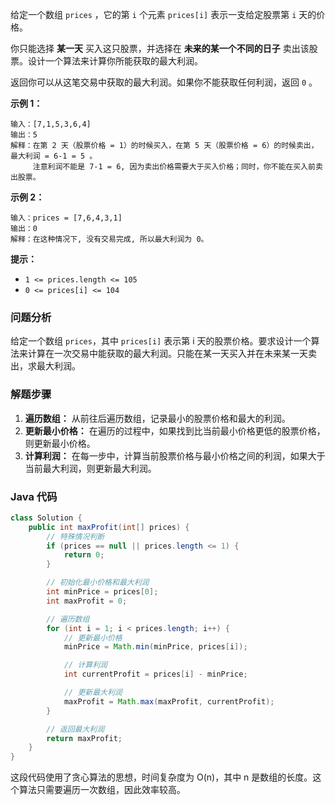 给定一个数组 `prices` ，它的第 `i` 个元素 `prices[i]` 表示一支给定股票第 `i` 天的价格。

你只能选择 **某一天** 买入这只股票，并选择在 **未来的某一个不同的日子** 卖出该股票。设计一个算法来计算你所能获取的最大利润。

返回你可以从这笔交易中获取的最大利润。如果你不能获取任何利润，返回 `0` 。

 

**示例 1：**

```
输入：[7,1,5,3,6,4]
输出：5
解释：在第 2 天（股票价格 = 1）的时候买入，在第 5 天（股票价格 = 6）的时候卖出，最大利润 = 6-1 = 5 。
     注意利润不能是 7-1 = 6, 因为卖出价格需要大于买入价格；同时，你不能在买入前卖出股票。
```

**示例 2：**

```
输入：prices = [7,6,4,3,1]
输出：0
解释：在这种情况下, 没有交易完成, 所以最大利润为 0。
```

 

**提示：**

- `1 <= prices.length <= 105`
- `0 <= prices[i] <= 104`



### 问题分析

给定一个数组 `prices`，其中 `prices[i]` 表示第 i 天的股票价格。要求设计一个算法来计算在一次交易中能获取的最大利润。只能在某一天买入并在未来某一天卖出，求最大利润。

### 解题步骤

1. **遍历数组：** 从前往后遍历数组，记录最小的股票价格和最大的利润。
2. **更新最小价格：** 在遍历的过程中，如果找到比当前最小价格更低的股票价格，则更新最小价格。
3. **计算利润：** 在每一步中，计算当前股票价格与最小价格之间的利润，如果大于当前最大利润，则更新最大利润。

### Java 代码

```java
class Solution {
    public int maxProfit(int[] prices) {
        // 特殊情况判断
        if (prices == null || prices.length <= 1) {
            return 0;
        }

        // 初始化最小价格和最大利润
        int minPrice = prices[0];
        int maxProfit = 0;

        // 遍历数组
        for (int i = 1; i < prices.length; i++) {
            // 更新最小价格
            minPrice = Math.min(minPrice, prices[i]);

            // 计算利润
            int currentProfit = prices[i] - minPrice;

            // 更新最大利润
            maxProfit = Math.max(maxProfit, currentProfit);
        }

        // 返回最大利润
        return maxProfit;
    }
}
```

这段代码使用了贪心算法的思想，时间复杂度为 O(n)，其中 n 是数组的长度。这个算法只需要遍历一次数组，因此效率较高。